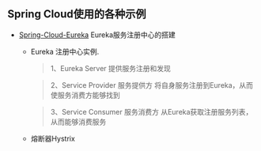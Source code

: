 ##  Spring Cloud使用的各种示例

- [Spring-Cloud-Eureka](https://github.com/t-hong/SpringCloud-Example/tree/master/Spring-Cloud-Eureka)  Eureka服务注册中心的搭建
  * Eureka 注册中心实例.
      >  1、Eureka Server
          提供服务注册和发现
        
      >  2、Service Provider
          服务提供方
          将自身服务注册到Eureka，从而使服务消费方能够找到

      >  3、Service Consumer
          服务消费方
         从Eureka获取注册服务列表，从而能够消费服务
  * 熔断器Hystrix
